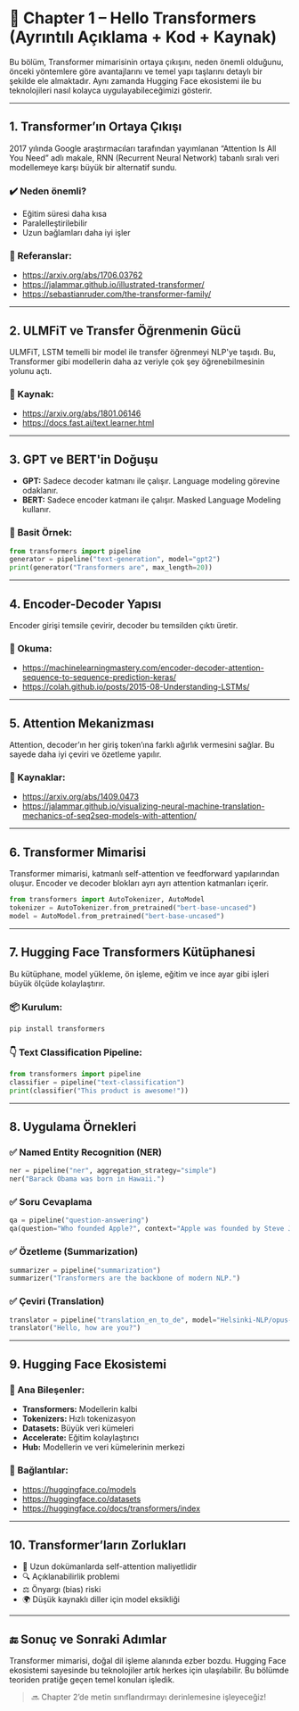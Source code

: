 
# 📘 Chapter 1 – Hello Transformers (Ayrıntılı Açıklama + Kod + Kaynak)

Bu bölüm, Transformer mimarisinin ortaya çıkışını, neden önemli olduğunu, önceki yöntemlere göre avantajlarını ve temel yapı taşlarını detaylı bir şekilde ele almaktadır. Aynı zamanda Hugging Face ekosistemi ile bu teknolojileri nasıl kolayca uygulayabileceğimizi gösterir.

---

## 1. Transformer’ın Ortaya Çıkışı

2017 yılında Google araştırmacıları tarafından yayımlanan “Attention Is All You Need” adlı makale, RNN (Recurrent Neural Network) tabanlı sıralı veri modellemeye karşı büyük bir alternatif sundu.

### ✔️ Neden önemli?
- Eğitim süresi daha kısa
- Paralelleştirilebilir
- Uzun bağlamları daha iyi işler

### 🧠 Referanslar:
- https://arxiv.org/abs/1706.03762
- https://jalammar.github.io/illustrated-transformer/
- https://sebastianruder.com/the-transformer-family/

---

## 2. ULMFiT ve Transfer Öğrenmenin Gücü

ULMFiT, LSTM temelli bir model ile transfer öğrenmeyi NLP'ye taşıdı. Bu, Transformer gibi modellerin daha az veriyle çok şey öğrenebilmesinin yolunu açtı.

### 🧠 Kaynak:
- https://arxiv.org/abs/1801.06146
- https://docs.fast.ai/text.learner.html

---

## 3. GPT ve BERT'in Doğuşu

- **GPT:** Sadece decoder katmanı ile çalışır. Language modeling görevine odaklanır.
- **BERT:** Sadece encoder katmanı ile çalışır. Masked Language Modeling kullanır.

### 🧪 Basit Örnek:
```python
from transformers import pipeline
generator = pipeline("text-generation", model="gpt2")
print(generator("Transformers are", max_length=20))
```

---

## 4. Encoder-Decoder Yapısı

Encoder girişi temsile çevirir, decoder bu temsilden çıktı üretir.

### 🧠 Okuma:
- https://machinelearningmastery.com/encoder-decoder-attention-sequence-to-sequence-prediction-keras/
- https://colah.github.io/posts/2015-08-Understanding-LSTMs/

---

## 5. Attention Mekanizması

Attention, decoder’ın her giriş token’ına farklı ağırlık vermesini sağlar. Bu sayede daha iyi çeviri ve özetleme yapılır.

### 🧠 Kaynaklar:
- https://arxiv.org/abs/1409.0473
- https://jalammar.github.io/visualizing-neural-machine-translation-mechanics-of-seq2seq-models-with-attention/

---

## 6. Transformer Mimarisi

Transformer mimarisi, katmanlı self-attention ve feedforward yapılarından oluşur. Encoder ve decoder blokları ayrı ayrı attention katmanları içerir.

```python
from transformers import AutoTokenizer, AutoModel
tokenizer = AutoTokenizer.from_pretrained("bert-base-uncased")
model = AutoModel.from_pretrained("bert-base-uncased")
```

---

## 7. Hugging Face Transformers Kütüphanesi

Bu kütüphane, model yükleme, ön işleme, eğitim ve ince ayar gibi işleri büyük ölçüde kolaylaştırır.

### 📦 Kurulum:
```bash
pip install transformers
```

### 👇 Text Classification Pipeline:
```python
from transformers import pipeline
classifier = pipeline("text-classification")
print(classifier("This product is awesome!"))
```

---

## 8. Uygulama Örnekleri

### ✅ Named Entity Recognition (NER)
```python
ner = pipeline("ner", aggregation_strategy="simple")
ner("Barack Obama was born in Hawaii.")
```

### ✅ Soru Cevaplama
```python
qa = pipeline("question-answering")
qa(question="Who founded Apple?", context="Apple was founded by Steve Jobs and Steve Wozniak.")
```

### ✅ Özetleme (Summarization)
```python
summarizer = pipeline("summarization")
summarizer("Transformers are the backbone of modern NLP.")
```

### ✅ Çeviri (Translation)
```python
translator = pipeline("translation_en_to_de", model="Helsinki-NLP/opus-mt-en-de")
translator("Hello, how are you?")
```

---

## 9. Hugging Face Ekosistemi

### 🚀 Ana Bileşenler:
- **Transformers:** Modellerin kalbi
- **Tokenizers:** Hızlı tokenizasyon
- **Datasets:** Büyük veri kümeleri
- **Accelerate:** Eğitim kolaylaştırıcı
- **Hub:** Modellerin ve veri kümelerinin merkezi

### 🔗 Bağlantılar:
- https://huggingface.co/models
- https://huggingface.co/datasets
- https://huggingface.co/docs/transformers/index

---

## 10. Transformer’ların Zorlukları

- 🔁 Uzun dokümanlarda self-attention maliyetlidir
- 🔍 Açıklanabilirlik problemi
- ⚖️ Önyargı (bias) riski
- 🌍 Düşük kaynaklı diller için model eksikliği

---

## 🔚 Sonuç ve Sonraki Adımlar

Transformer mimarisi, doğal dil işleme alanında ezber bozdu. Hugging Face ekosistemi sayesinde bu teknolojiler artık herkes için ulaşılabilir. Bu bölümde teoriden pratiğe geçen temel konuları işledik.

> 🔜 Chapter 2’de metin sınıflandırmayı derinlemesine işleyeceğiz!

